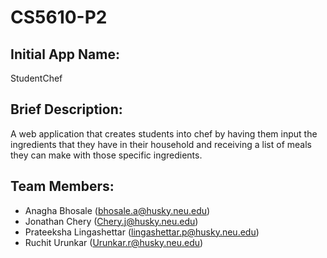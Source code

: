 # CS5610-P2

## Initial App Name: 
 StudentChef
## Brief Description: 
A web application that creates students into chef by having them input the ingredients that they have in their household and receiving a list of meals they can make with those specific ingredients.
## Team Members:
- Anagha Bhosale (bhosale.a@husky.neu.edu)  
- Jonathan Chery (Chery.j@husky.neu.edu)
- Prateeksha Lingashettar (lingashettar.p@husky.neu.edu)  
- Ruchit Urunkar (Urunkar.r@husky.neu.edu)
